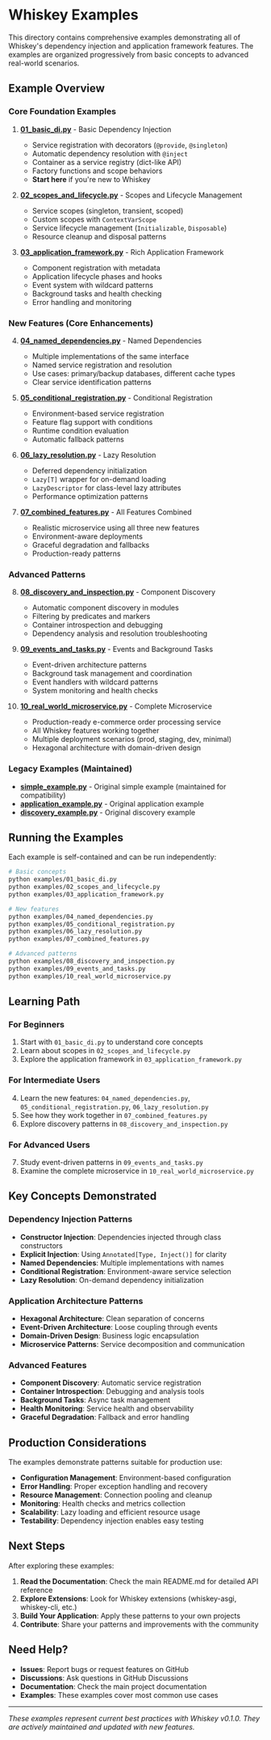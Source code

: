 # Whiskey Examples

This directory contains comprehensive examples demonstrating all of Whiskey's dependency injection and application framework features. The examples are organized progressively from basic concepts to advanced real-world scenarios.

## Example Overview

### Core Foundation Examples

1. **[01_basic_di.py](01_basic_di.py)** - Basic Dependency Injection
   - Service registration with decorators (`@provide`, `@singleton`)
   - Automatic dependency resolution with `@inject`
   - Container as a service registry (dict-like API)
   - Factory functions and scope behaviors
   - **Start here** if you're new to Whiskey

2. **[02_scopes_and_lifecycle.py](02_scopes_and_lifecycle.py)** - Scopes and Lifecycle Management
   - Service scopes (singleton, transient, scoped)
   - Custom scopes with `ContextVarScope`
   - Service lifecycle management (`Initializable`, `Disposable`)
   - Resource cleanup and disposal patterns

3. **[03_application_framework.py](03_application_framework.py)** - Rich Application Framework
   - Component registration with metadata
   - Application lifecycle phases and hooks
   - Event system with wildcard patterns
   - Background tasks and health checking
   - Error handling and monitoring

### New Features (Core Enhancements)

4. **[04_named_dependencies.py](04_named_dependencies.py)** - Named Dependencies
   - Multiple implementations of the same interface
   - Named service registration and resolution
   - Use cases: primary/backup databases, different cache types
   - Clear service identification patterns

5. **[05_conditional_registration.py](05_conditional_registration.py)** - Conditional Registration
   - Environment-based service registration
   - Feature flag support with conditions
   - Runtime condition evaluation
   - Automatic fallback patterns

6. **[06_lazy_resolution.py](06_lazy_resolution.py)** - Lazy Resolution
   - Deferred dependency initialization
   - `Lazy[T]` wrapper for on-demand loading
   - `LazyDescriptor` for class-level lazy attributes
   - Performance optimization patterns

7. **[07_combined_features.py](07_combined_features.py)** - All Features Combined
   - Realistic microservice using all three new features
   - Environment-aware deployments
   - Graceful degradation and fallbacks
   - Production-ready patterns

### Advanced Patterns

8. **[08_discovery_and_inspection.py](08_discovery_and_inspection.py)** - Component Discovery
   - Automatic component discovery in modules
   - Filtering by predicates and markers
   - Container introspection and debugging
   - Dependency analysis and resolution troubleshooting

9. **[09_events_and_tasks.py](09_events_and_tasks.py)** - Events and Background Tasks
   - Event-driven architecture patterns
   - Background task management and coordination
   - Event handlers with wildcard patterns
   - System monitoring and health checks

10. **[10_real_world_microservice.py](10_real_world_microservice.py)** - Complete Microservice
    - Production-ready e-commerce order processing service
    - All Whiskey features working together
    - Multiple deployment scenarios (prod, staging, dev, minimal)
    - Hexagonal architecture with domain-driven design

### Legacy Examples (Maintained)

- **[simple_example.py](simple_example.py)** - Original simple example (maintained for compatibility)
- **[application_example.py](application_example.py)** - Original application example  
- **[discovery_example.py](discovery_example.py)** - Original discovery example

## Running the Examples

Each example is self-contained and can be run independently:

```bash
# Basic concepts
python examples/01_basic_di.py
python examples/02_scopes_and_lifecycle.py
python examples/03_application_framework.py

# New features
python examples/04_named_dependencies.py
python examples/05_conditional_registration.py
python examples/06_lazy_resolution.py
python examples/07_combined_features.py

# Advanced patterns
python examples/08_discovery_and_inspection.py
python examples/09_events_and_tasks.py
python examples/10_real_world_microservice.py
```

## Learning Path

### For Beginners
1. Start with `01_basic_di.py` to understand core concepts
2. Learn about scopes in `02_scopes_and_lifecycle.py`
3. Explore the application framework in `03_application_framework.py`

### For Intermediate Users
4. Learn the new features: `04_named_dependencies.py`, `05_conditional_registration.py`, `06_lazy_resolution.py`
5. See how they work together in `07_combined_features.py`
6. Explore discovery patterns in `08_discovery_and_inspection.py`

### For Advanced Users
7. Study event-driven patterns in `09_events_and_tasks.py`
8. Examine the complete microservice in `10_real_world_microservice.py`

## Key Concepts Demonstrated

### Dependency Injection Patterns
- **Constructor Injection**: Dependencies injected through class constructors
- **Explicit Injection**: Using `Annotated[Type, Inject()]` for clarity
- **Named Dependencies**: Multiple implementations with names
- **Conditional Registration**: Environment-aware service selection
- **Lazy Resolution**: On-demand dependency initialization

### Application Architecture Patterns
- **Hexagonal Architecture**: Clean separation of concerns
- **Event-Driven Architecture**: Loose coupling through events
- **Domain-Driven Design**: Business logic encapsulation
- **Microservice Patterns**: Service decomposition and communication

### Advanced Features
- **Component Discovery**: Automatic service registration
- **Container Introspection**: Debugging and analysis tools
- **Background Tasks**: Async task management
- **Health Monitoring**: Service health and observability
- **Graceful Degradation**: Fallback and error handling

## Production Considerations

The examples demonstrate patterns suitable for production use:

- **Configuration Management**: Environment-based configuration
- **Error Handling**: Proper exception handling and recovery
- **Resource Management**: Connection pooling and cleanup
- **Monitoring**: Health checks and metrics collection  
- **Scalability**: Lazy loading and efficient resource usage
- **Testability**: Dependency injection enables easy testing

## Next Steps

After exploring these examples:

1. **Read the Documentation**: Check the main README.md for detailed API reference
2. **Explore Extensions**: Look for Whiskey extensions (whiskey-asgi, whiskey-cli, etc.)
3. **Build Your Application**: Apply these patterns to your own projects
4. **Contribute**: Share your patterns and improvements with the community

## Need Help?

- **Issues**: Report bugs or request features on GitHub
- **Discussions**: Ask questions in GitHub Discussions
- **Documentation**: Check the main project documentation
- **Examples**: These examples cover most common use cases

---

*These examples represent current best practices with Whiskey v0.1.0. They are actively maintained and updated with new features.*